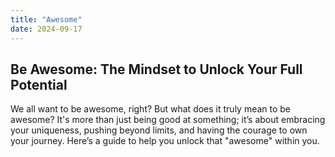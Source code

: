```yaml
---
title: "Awesome"
date: 2024-09-17
---
```


## Be Awesome: The Mindset to Unlock Your Full Potential

We all want to be awesome, right? But what does it truly mean to be awesome? It's more than just being good at something; it’s about embracing your uniqueness, pushing beyond limits, and having the courage to own your journey. Here’s a guide to help you unlock that "awesome" within you.


